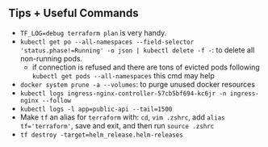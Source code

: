 ## Tips + Useful Commands 
- `TF_LOG=debug terraform plan` is very handy.
- `kubectl get po --all-namespaces --field-selector 'status.phase!=Running' -o json | kubectl delete -f -`: to delete all non-running pods. 
    - if connection is refused and there are tons of evicted pods following `kubectl get pods --all-namespaces` this cmd may help
- `docker system prune -a --volumes`: to purge unused docker resources 
- `kubectl logs ingress-nginx-controller-57cb5bf694-kc6jr -n ingress-nginx --follow`
- `kubectl logs -l app=public-api --tail=1500`
- Make `tf` an alias for `terraform` with: `cd`, `vim .zshrc`, add `alias tf='terraform'`, save and exit, and then run `source .zshrc` 
- `tf destroy -target=helm_release.helm-releases`
